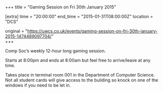 +++
title = "Gaming Session on Fri 30th January 2015"

[extra]
time = "20:00:00"
end_time = "2015-01-31T08:00:00Z"
location = "DCS"

original = "https://uwcs.co.uk/events/gaming-session-on-fri-30th-january-2015-1474489097704/"    
+++

Comp Soc’s weekly 12-hour long gaming session.

Starts at 8:00pm and ends at 8:00am but feel free to arrive/leave at any time.

Takes place in terminal room 001 in the Department of Computer Science. Not all student cards will give access to the building so knock on one of the windows if you need to be let in.


